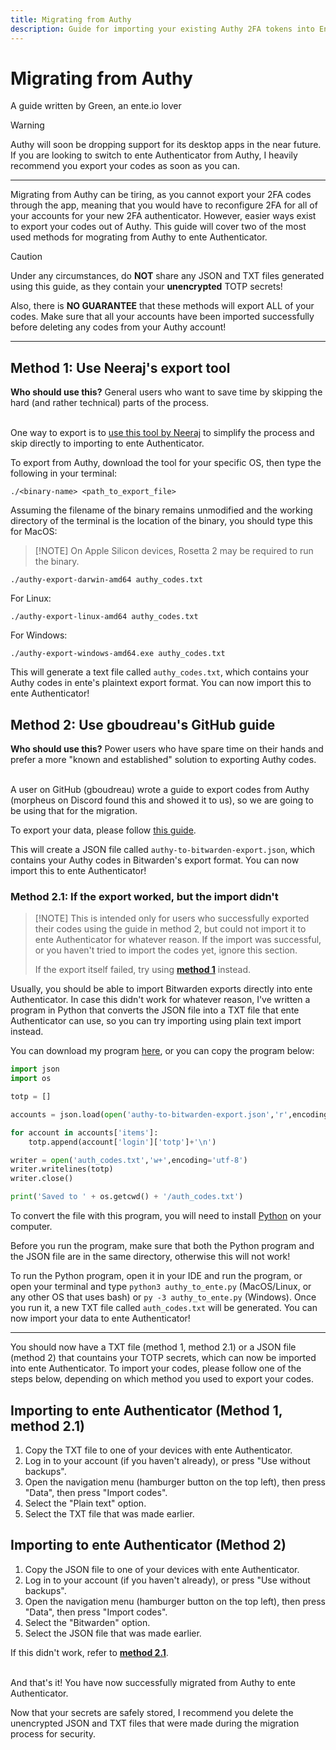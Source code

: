 ```yaml
---
title: Migrating from Authy
description: Guide for importing your existing Authy 2FA tokens into Ente Auth
---
```


# Migrating from Authy

A guide written by Green, an ente.io lover

> [!WARNING]
>
> Authy will soon be dropping support for its desktop apps in the near future.
> If you are looking to switch to ente Authenticator from Authy, I heavily
> recommend you export your codes as soon as you can.

---

Migrating from Authy can be tiring, as you cannot export your 2FA codes through
the app, meaning that you would have to reconfigure 2FA for all of your accounts
for your new 2FA authenticator. However, easier ways exist to export your codes
out of Authy. This guide will cover two of the most used methods for mograting
from Authy to ente Authenticator.

> [!CAUTION]
>
> Under any circumstances, do **NOT** share any JSON and TXT files generated
> using this guide, as they contain your **unencrypted** TOTP secrets!
>
> Also, there is **NO GUARANTEE** that these methods will export ALL of your
> codes. Make sure that all your accounts have been imported successfully before
> deleting any codes from your Authy account!

---

## Method 1: Use Neeraj's export tool

**Who should use this?** General users who want to save time by skipping the
hard (and rather technical) parts of the process.<br><br>

One way to export is to
[use this tool by Neeraj](https://github.com/ua741/authy-export/releases/tag/v0.0.4)
to simplify the process and skip directly to importing to ente Authenticator.

To export from Authy, download the tool for your specific OS, then type the
following in your terminal:

```
./<binary-name> <path_to_export_file>
```

Assuming the filename of the binary remains unmodified and the working directory
of the terminal is the location of the binary, you should type this for MacOS:

> [!NOTE] On Apple Silicon devices, Rosetta 2 may be required to run the binary.

```
./authy-export-darwin-amd64 authy_codes.txt
```

For Linux:

```
./authy-export-linux-amd64 authy_codes.txt
```

For Windows:

```
./authy-export-windows-amd64.exe authy_codes.txt
```

This will generate a text file called `authy_codes.txt`, which contains your
Authy codes in ente's plaintext export format. You can now import this to ente
Authenticator!

## Method 2: Use gboudreau's GitHub guide

**Who should use this?** Power users who have spare time on their hands and
prefer a more "known and established" solution to exporting Authy codes.<br><br>

A user on GitHub (gboudreau) wrote a guide to export codes from Authy (morpheus
on Discord found this and showed it to us), so we are going to be using that for
the migration.

To export your data, please follow
[this guide](https://gist.github.com/gboudreau/94bb0c11a6209c82418d01a59d958c93).

This will create a JSON file called `authy-to-bitwarden-export.json`, which
contains your Authy codes in Bitwarden's export format. You can now import this
to ente Authenticator!

### Method 2.1: If the export worked, but the import didn't

> [!NOTE] This is intended only for users who successfully exported their codes
> using the guide in method 2, but could not import it to ente Authenticator for
> whatever reason. If the import was successful, or you haven't tried to import
> the codes yet, ignore this section.
>
> If the export itself failed, try using
> [**method 1**](#method-1-use-neerajs-export-tool) instead.

Usually, you should be able to import Bitwarden exports directly into ente
Authenticator. In case this didn't work for whatever reason, I've written a
program in Python that converts the JSON file into a TXT file that ente
Authenticator can use, so you can try importing using plain text import instead.

You can download my program
[here](https://github.com/gweeeen/ducky/blob/main/duckys_other_stuff/authy_to_ente.py),
or you can copy the program below:

```py
import json
import os

totp = []

accounts = json.load(open('authy-to-bitwarden-export.json','r',encoding='utf-8'))

for account in accounts['items']:
    totp.append(account['login']['totp']+'\n')

writer = open('auth_codes.txt','w+',encoding='utf-8')
writer.writelines(totp)
writer.close()

print('Saved to ' + os.getcwd() + '/auth_codes.txt')
```

To convert the file with this program, you will need to install
[Python](https://www.python.org/downloads/) on your computer.

Before you run the program, make sure that both the Python program and the JSON
file are in the same directory, otherwise this will not work!

To run the Python program, open it in your IDE and run the program, or open your
terminal and type `python3 authy_to_ente.py` (MacOS/Linux, or any other OS that
uses bash) or `py -3 authy_to_ente.py` (Windows). Once you run it, a new TXT
file called `auth_codes.txt` will be generated. You can now import your data to
ente Authenticator!

---

You should now have a TXT file (method 1, method 2.1) or a JSON file (method 2)
that countains your TOTP secrets, which can now be imported into ente
Authenticator. To import your codes, please follow one of the steps below,
depending on which method you used to export your codes.

## Importing to ente Authenticator (Method 1, method 2.1)

1. Copy the TXT file to one of your devices with ente Authenticator.
2. Log in to your account (if you haven't already), or press "Use without
   backups".
3. Open the navigation menu (hamburger button on the top left), then press
   "Data", then press "Import codes".
4. Select the "Plain text" option.
5. Select the TXT file that was made earlier.

## Importing to ente Authenticator (Method 2)

1. Copy the JSON file to one of your devices with ente Authenticator.
2. Log in to your account (if you haven't already), or press "Use without
   backups".
3. Open the navigation menu (hamburger button on the top left), then press
   "Data", then press "Import codes".
4. Select the "Bitwarden" option.
5. Select the JSON file that was made earlier.

If this didn't work, refer to
[**method 2.1**](#method-21-if-the-export-worked-but-the-import-didnt).<br><br>

And that's it! You have now successfully migrated from Authy to ente
Authenticator.

Now that your secrets are safely stored, I recommend you delete the unencrypted
JSON and TXT files that were made during the migration process for security.
